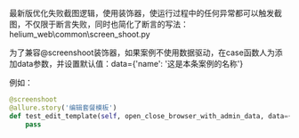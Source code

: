 最新版优化失败截图逻辑，使用装饰器，使运行过程中的任何异常都可以触发截图，不仅限于断言失败，同时也简化了断言的写法：
helium_web\common\screen_shoot.py

为了兼容@screenshoot装饰器，如果案例不使用数据驱动，在case函数人为添加data参数，并设置默认值：data={'name': '这是本条案例的名称'}

例如：
```python
@screenshoot
@allure.story('编辑套餐模板')
def test_edit_template(self, open_close_browser_with_admin_data, data={'name': '禁用与启用套餐模板'}):
    pass
```
